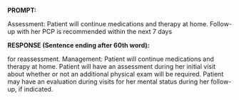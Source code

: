 **PROMPT:**

Assessment: Patient will continue medications and therapy at home. Follow-up with her PCP is recommended within the next 7 days

**RESPONSE (Sentence ending after 60th word):**

for reassessment. Management: Patient will continue medications and therapy at home. Patient will have an assessment during her initial visit about whether or not an additional physical exam will be required. Patient may have an evaluation during visits for her mental status during her follow-up, if indicated. 